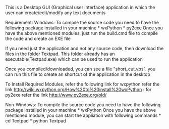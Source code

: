 This is a Desktop GUI (Graphical user interface) application in which the user can create/edit/modify any text documents

Requirement:
 Windows:
   To compile the source code you need to have the following package installed in your machine
	* wxPython
	* py2exe
   Once you have the above mentioned modules, just run the build.cmd file to compile the code and create an EXE file
   
   If you need just the application and not any source code, then download the files in the  folder Textpad. This folder already has an executable(Textpad.exe) which can be used to run the application

   Once you compiled/downloaded, you can see a file "short_cut.vbs". you can run this file to create an shortcut of the application in the desktop

   To Install Required Modules, refer the following link 
	for wxpython refer the link http://wiki.wxpython.org/How%20to%20install%20wxPython :
	for py2exe refer the link http://www.py2exe.org/old/
  
  Non-Windows:
     To compile the source code you need to have the following package installed in your machine
	* wxPython
     Once you have the above mentioned module, you can start the appliation with following commands
	* cd Textpad
       * python Textpad


    
